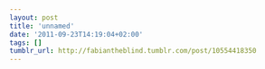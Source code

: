 ```yaml
---
layout: post
title: 'unnamed'
date: '2011-09-23T14:19:04+02:00'
tags: []
tumblr_url: http://fabiantheblind.tumblr.com/post/10554418350
---
```

